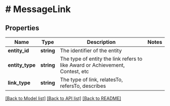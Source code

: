 # # MessageLink

## Properties

Name | Type | Description | Notes
------------ | ------------- | ------------- | -------------
**entity_id** | **string** | The identifier of the entity |
**entity_type** | **string** | The type of entity the link refers to like Award or Achievement, Contest, etc |
**link_type** | **string** | The type of link, relatesTo, refersTo, describes |

[[Back to Model list]](../../README.md#models) [[Back to API list]](../../README.md#endpoints) [[Back to README]](../../README.md)
